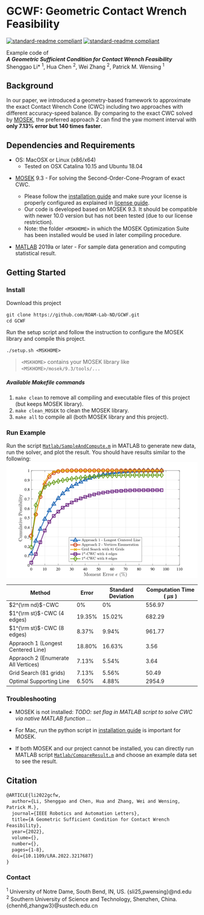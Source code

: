 # GCWF: Geometric Contact Wrench Feasibility
[![standard-readme compliant](https://img.shields.io/badge/RA--L_2022-9931454-blue.svg?style=flat)](https://ieeexplore.ieee.org/document/9931454)
[![standard-readme compliant](https://img.shields.io/badge/ICRA-2023-orange.svg?style=flat)](https://www.icra2023.org)

<!-- Verifying Contact Wrench Feasibility via Geometrical Approach. -->

Example code of \
_**A Geometric Sufficient Condition for Contact Wrench Feasibility**_\
Shenggao Li* $^1$, Hua Chen $^2$, Wei Zhang $^2$, Patrick M. Wensing $^1$

## Background

In our paper, we introduced a geometry-based framework to approximate the exact Contact Wrench Cone (CWC) including two approaches with different accuracy-speed balance. By comparing to the exact CWC solved by [MOSEK][261d468d], the preferred approach 2 can find the yaw moment interval with **only 7.13% error but 140 times faster**. 

  [261d468d]: https://www.mosek.com "MOSEK"



## Dependencies and Requirements
- OS: MacOSX or Linux (x86/x64)
  - Tested on OSX Catalina 10.15 and Ubuntu 18.04
<!-- > TODO: Add support for OSX and Linux with ARM CPU. -->
- [MOSEK][261d468d] 9.3 - For solving the Second-Order-Cone-Program of exact CWC.
  - Please follow the [installation guide][24aab043] and make sure your license is properly configured as explained in [license guide][833fb562].
  - Our code is developed based on MOSEK 9.3. It should be compatible with newer 10.0 version but has not been tested (due to our license restriction).
  - Note: the folder `<MSKHOME>` in which the MOSEK Optimization Suite has been installed would be used in later compiling procedure.
- [MATLAB][4b980ec4] 2019a or later - For sample data generation and computing statistical result. 



  [4b980ec4]: https://matlab.mathworks.com "Matlab"
  [24aab043]: https://docs.mosek.com/9.3/cxxfusion/install-interface.html# "MOSEK-INSTALL"
  [833fb562]: https://docs.mosek.com/9.3/licensing/index.html "MOSEK-LICENSE"

## Getting Started
### Install
Download this project
```
git clone https://github.com/ROAM-Lab-ND/GCWF.git
cd GCWF
```
Run the setup script and follow the instruction to configure the MOSEK library and compile this project. 
```
./setup.sh <MSKHOME>
```
> `<MSKHOME>` contains your MOSEK library like `<MSKHOME>/mosek/9.3/tools/...`
##### Available Makefile commands
1. `make clean` to remove all compiling and executable files of this project (but keeps MOSEK library).
2. `make clean_MOSEK` to clean the MOSEK library.
3. `make all` to compile all (both MOSEK library and this project).


### Run Example 
Run the script [`Matlab/SampleAndCompute.m`](Matlab/SampleAndCompute.m) in MATLAB to generate new data, run the solver, and plot the result. You should have results similar to the following:
![ErrorHistogram](images/2022/09/errorhistogram.png)

Method                              | Error  | Standard Deviation | Computation Time ( $\mu s$ )
------------------------------------|--------|--------------------|---------------------------
$2^{\rm nd}$-CWC                    | 0%     | 0%                 | 556.97
$1^{\rm st}$-CWC (4 edges)          | 19.35% | 15.02%             | 682.29
$1^{\rm st}$-CWC (8 edges)          | 8.37%  | 9.94%              | 961.77
Appraoch 1 (Longest Centered Line)  | 18.80% | 16.63%             | 3.56
Appraoch 2 (Enumerate All Vertices) | 7.13%  | 5.54%              | 3.64
Grid Search (81 grids)              | 7.13%  | 5.56%              | 50.49
Optimal Supporting Line             | 6.50%  | 4.88%              | 2954.9

### Troubleshooting
- MOSEK is not installed: _TODO: set flag in MATLAB script to solve CWC via native MATLAB function ..._
- For Mac, run the python script in [installation guide][004a721d] is important for MOSEK.
- If both MOSEK and our project cannot be installed, you can directly run MATLAB script [`Matlab/CompareResult.m`](Matlab/CompareResult.m) and choose an example data set to see the result.

  [004a721d]: https://docs.mosek.com/9.3/install/index.html "INSTALLATION-GUIDE"

<!-- ## Usage
Direct call C++ program via command line.\
Change directory to build `cd build`\
`./build/CWC <DataPath> N_veritices N_samples ` -->


## Citation
```
@ARTICLE{li2022gcfw,  
  author={Li, Shenggao and Chen, Hua and Zhang, Wei and Wensing, Patrick M.},  
  journal={IEEE Robotics and Automation Letters},   
  title={A Geometric Sufficient Condition for Contact Wrench Feasibility},   
  year={2022},  
  volume={},  
  number={},  
  pages={1-8},  
  doi={10.1109/LRA.2022.3217687}
}
```

### Contact
$^{1}$ University of Notre Dame, South Bend, IN, US. \{sli25,pwensing\}@nd.edu\
$^{2}$ Southern University of Science and Technology, Shenzhen, China. \{chenh6,zhangw3\}@sustech.edu.cn
